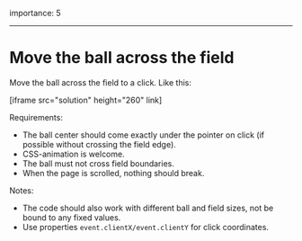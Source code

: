 importance: 5

---

# Move the ball across the field

Move the ball across the field to a click. Like this:

[iframe src="solution" height="260" link]

Requirements:

-   The ball center should come exactly under the pointer on click (if possible without crossing the field edge).
-   CSS-animation is welcome.
-   The ball must not cross field boundaries.
-   When the page is scrolled, nothing should break.

Notes:

-   The code should also work with different ball and field sizes, not be bound to any fixed values.
-   Use properties `event.clientX/event.clientY` for click coordinates.
